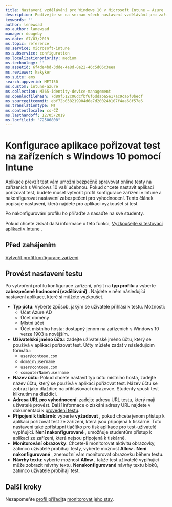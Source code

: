 ```yaml
---
title: Nastavení vzdělávání pro Windows 10 v Microsoft Intune – Azure | Microsoft Docs
description: Podívejte se na seznam všech nastavení vzdělávání pro zařízení s Windows 10. Tato nastavení použijte v profilu konfigurace zařízení pomocí aplikace vzít si test, vyberte, jak se uživatelé nebo studenti přihlásí, monitorovat obrazovku během testu a další v Intune.
keywords: ''
author: lenewsad
ms.author: lanewsad
manager: dougeby
ms.date: 07/03/2019
ms.topic: reference
ms.service: microsoft-intune
ms.subservice: configuration
ms.localizationpriority: medium
ms.technology: ''
ms.assetid: 6f4de4bd-3dde-4a8d-8e22-46c5d06c3eea
ms.reviewer: kakyker
ms.suite: ems
search.appverid: MET150
ms.custom: intune-azure
ms.collection: M365-identity-device-management
ms.openlocfilehash: 7d89f512c06dcfbf6f6ddaba5e17ac9ca6f0becf
ms.sourcegitcommit: ebf72b038219904d6e7d20024b107f4aa68f57e6
ms.translationtype: MT
ms.contentlocale: cs-CZ
ms.lasthandoff: 12/05/2019
ms.locfileid: "72506808"
---
```

# <a name="configure-the-take-a-test-app-on-windows-10-devices-using-intune"></a>Konfigurace aplikace pořizovat test na zařízeních s Windows 10 pomocí Intune

Aplikace převzít test vám umožní bezpečně spravovat online testy na zařízeních s Windows 10 vaší učebnou. Pokud chcete nastavit aplikaci pořizovat test, budete muset vytvořit profil konfigurace zařízení v Intune a nakonfigurovat nastavení zabezpečení pro vyhodnocení. Tento článek popisuje nastavení, která najdete pro aplikaci vyzkoušet si test. 

Po nakonfigurování profilu ho přiřaďte a nasaďte na své studenty. 

Pokud chcete získat další informace o této funkci, [Vyzkoušejte si testovací aplikaci v Intune](education-settings-configure.md) .

## <a name="before-you-begin"></a>Před zahájením

[Vytvořit profil konfigurace zařízení](education-settings-configure.md#create-a-device-profile).

## <a name="take-a-test-settings"></a>Provést nastavení testu
Po vytvoření profilu konfigurace zařízení, přejít na **typ profilu** a vyberte **zabezpečené hodnocení (vzdělávání)** . Najdete v něm následující nastavení aplikace, které si můžete vyzkoušet. 


- **Typ účtu**: Vyberte způsob, jakým se uživatelé přihlásí k testu. Možnosti:
  - Účet Azure AD
  - Účet domény
  - Místní účet
  - Účet místního hosta: dostupný jenom na zařízeních s Windows 10 verze 1903 a novějším.    
- **Uživatelské jméno účtu**: zadejte uživatelské jméno účtu, který se používá v aplikaci pořizovat test. Účty můžete zadat v následujícím formátu:
  - `user@contoso.com`
  - `domain\username`
  - `user@contoso.com`
  - `computerName\username`
- **Název účtu**: Pokud chcete nastavit typ účtu místního hosta, zadejte název účtu, který se používá v aplikaci pořizovat test. Název účtu se zobrazí jako dlaždice na přihlašovací obrazovce. Studenty spustí test kliknutím na dlaždici.  
- **Adresa URL pro vyhodnocení**: zadejte adresu URL testu, který mají uživatelé provést. Další informace o získání adresy URL najdete v dokumentaci k [provedení testu](https://docs.microsoft.com/education/windows/take-tests-in-windows-10).
- **Připojení k tiskárně**: vyberte **vyžadovat** , pokud chcete jenom přístup k aplikaci pořizovat test ze zařízení, která jsou připojená k tiskárně. Toto nastavení také zpřístupní tlačítko pro tisk aplikace pro test-uživatelé vyplňující. **Není nakonfigurované** , umožňuje studentům přístup k aplikaci ze zařízení, která nejsou připojená k tiskárně.  
- **Monitorování obrazovky**: Chcete-li monitorovat aktivitu obrazovky, zatímco uživatelé probíhají testy, vyberte možnost **Allow** . **Není nakonfigurované** , znemožní vám monitorovat obrazovku během testu.
- **Návrhy textu**: vyberte možnost **Allow** , takže test uživatelé vyplňující může zobrazit návrhy textu. **Nenakonfigurované** návrhy textu bloků, zatímco uživatelé probíhají test.

## <a name="next-steps"></a>Další kroky

Nezapomeňte [profil přiřadit](device-profile-assign.md)a [monitorovat jeho stav](device-profile-monitor.md).
